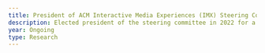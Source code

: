```yaml
---
title: President of ACM Interactive Media Experiences (IMX) Steering Committee
description: Elected president of the steering committee in 2022 for a 3 year term.
year: Ongoing
type: Research
---
```

